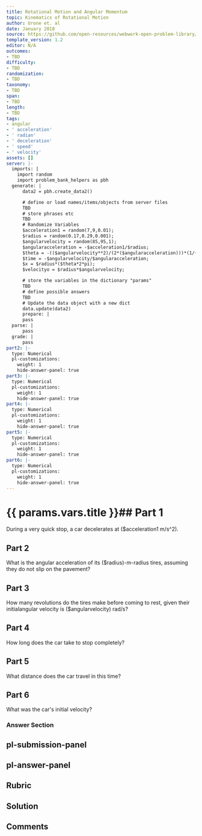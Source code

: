 ```yaml
---
title: Rotational Motion and Angular Momentum
topic: Kinematics of Rotational Motion
author: Urone et. al
date: January 2018
source: https://github.com/open-resources/webwork-open-problem-library/tree/master/Contrib/BrockPhysics/College_Physics_Urone/10.Rotational_Motion_and_Angular_Momentum/10-02.Kinematics_of_Rotational_Motion/NU_U17_10_02_004.pg
template_version: 1.2
editor: N/A
outcomes:
- TBD
difficulty:
- TBD
randomization:
- TBD
taxonomy:
- TBD
span:
- TBD
length:
- TBD
tags:
- angular
- ' acceleration'
- ' radian'
- ' deceleration'
- ' speed'
- ' velocity'
assets: []
server: |-
  imports: |
    import random
    import problem_bank_helpers as pbh
  generate: |
      data2 = pbh.create_data2()

      # define or load names/items/objects from server files
      TBD
      # store phrases etc
      TBD
      # Randomize Variables
      $acceleration1 = random(7,9,0.01);
      $radius = random(0.17,0.29,0.001);
      $angularvelocity = random(85,95,1);
      $angularacceleration = -$acceleration1/$radius;
      $theta = -(($angularvelocity**2)/(2*($angularacceleration)))*(1/(2*pi));
      $time = -$angularvelocity/$angularacceleration;
      $x = $radius*($theta*2*pi);
      $velocityo = $radius*$angularvelocity;

      # store the variables in the dictionary "params"
      TBD
      # define possible answers
      TBD
      # Update the data object with a new dict
      data.update(data2)
      prepare: |
      pass
  parse: |
      pass
  grade: |
      pass
part2: |-
  type: Numerical
  pl-customizations:
    weight: 1
    hide-answer-panel: true
part3: |-
  type: Numerical
  pl-customizations:
    weight: 1
    hide-answer-panel: true
part4: |-
  type: Numerical
  pl-customizations:
    weight: 1
    hide-answer-panel: true
part5: |-
  type: Numerical
  pl-customizations:
    weight: 1
    hide-answer-panel: true
part6: |-
  type: Numerical
  pl-customizations:
    weight: 1
    hide-answer-panel: true
---
```


# {{ params.vars.title }}## Part 1 
During a very quick stop, a car decelerates at ($acceleration1 m/s^2). 
## Part 2 
What is the angular acceleration of its ($radius)-m-radius tires, assuming they do not slip on the pavement? 
## Part 3 
How many revolutions do the tires make before coming to rest, given their initialangular velocity is ($angularvelocity) rad/s? 
## Part 4 
How long does the car take to stop completely? 
## Part 5 
What distance does the car travel in this time? 
## Part 6 
What was the car's initial velocity? 


### Answer Section 


## pl-submission-panel 


## pl-answer-panel 


## Rubric 


## Solution 


## Comments 


